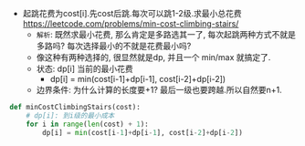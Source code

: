
- 起跳花费为cost[i].先cost后跳.每次可以跳1-2级.求最小总花费 https://leetcode.com/problems/min-cost-climbing-stairs/
  - `解析`: 既然求最小花费, 那么肯定是多路选其一了, 每次起跳两种方式不就是多路吗? 每次选择最小的不就是花费最小吗?
  - 像这种有两种选择的, 很显然就是dp, 并且一个 min/max 就搞定了.
  - 状态: dp[i] 当前的最小花费
    - dp[i] = min(cost[i-1]+dp[i-1], cost[i-2]+dp[i-2])
  - 边界条件: 为什么计算的长度要+1? 最后一级也要跨越.所以自然要n+1.



```py
def minCostClimbingStairs(cost):
    # dp[i]: 到i级的最小成本
    for i in range(len(cost) + 1):
        dp[i] = min(cost[i-1]+dp[i-1], cost[i-2]+dp[i-2])
```

